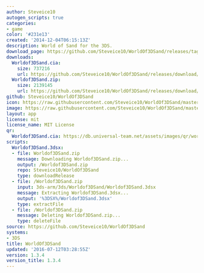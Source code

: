 ```yaml
---
author: Steveice10
autogen_scripts: true
categories:
- game
color: '#231e13'
created: '2014-12-04T06:15:13Z'
description: World of Sand for the 3DS.
download_page: https://github.com/Steveice10/WorldOf3DSand/releases/tag/1.3.4
downloads:
  Worldof3DSand.cia:
    size: 737216
    url: https://github.com/Steveice10/WorldOf3DSand/releases/download/1.3.4/Worldof3DSand.cia
  Worldof3DSand.zip:
    size: 2139145
    url: https://github.com/Steveice10/WorldOf3DSand/releases/download/1.3.4/Worldof3DSand.zip
github: Steveice10/WorldOf3DSand
icon: https://raw.githubusercontent.com/Steveice10/WorldOf3DSand/master/meta/icon_3ds.png
image: https://raw.githubusercontent.com/Steveice10/WorldOf3DSand/master/meta/banner_3ds.png
layout: app
license: mit
license_name: MIT License
qr:
  Worldof3DSand.cia: https://db.universal-team.net/assets/images/qr/worldof3dsand.cia.png
scripts:
  Worldof3DSand.3dsx:
  - file: Worldof3DSand.zip
    message: Downloading Worldof3DSand.zip...
    output: /Worldof3DSand.zip
    repo: Steveice10/WorldOf3DSand
    type: downloadRelease
  - file: /Worldof3DSand.zip
    input: 3ds-arm/3ds/Worldof3DSand/Worldof3DSand.3dsx
    message: Extracting Worldof3DSand.3dsx...
    output: '%3DSX%/Worldof3DSand.3dsx'
    type: extractFile
  - file: /Worldof3DSand.zip
    message: Deleting Worldof3DSand.zip...
    type: deleteFile
source: https://github.com/Steveice10/WorldOf3DSand
systems:
- 3DS
title: WorldOf3DSand
updated: '2016-07-12T03:28:55Z'
version: 1.3.4
version_title: 1.3.4
---
```

